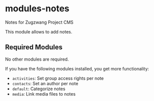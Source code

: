 # modules-notes
Notes for Zugzwang Project CMS

This module allows to add notes.

## Required Modules

No other modules are required.

If you have the following modules installed, you get more functionality:

- `activities`: Set group access rights per note
- `contacts`: Set an author per note
- `default`: Categorize notes
- `media`: Link media files to notes
